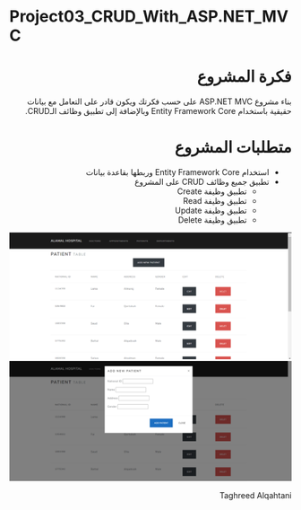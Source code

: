 # Project03_CRUD_With_ASP.NET_MVC

<div dir="rtl" align="right">



# فكرة المشروع 

بناء مشروع ASP.NET MVC على حسب فكرتك ويكون قادر على التعامل مع بيانات حقيقية باستخدام Entity Framework Core وبالإضافة إلى تطبيق وظائف الـCRUD.

# متطلبات المشروع   
- استخدام Entity Framework Core وربطها بقاعدة بيانات
- تطبيق  جميع وظائف CRUD على المشروع
    - تطبيق وظيفة Create
    - تطبيق وظيفة  Read  
    - تطبيق وظيفة Update 
    - تطبيق وظيفة Delete 


<img src="Img/img1.png"/>
<img src="Img/img2.png"/>


Taghreed Alqahtani 
</div>
